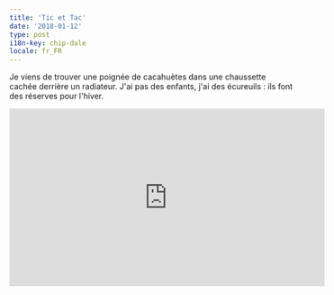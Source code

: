 ```yaml
---
title: 'Tic et Tac'
date: '2018-01-12'
type: post
i18n-key: chip-dale
locale: fr_FR
---
```


Je viens de trouver une poignée de cacahuètes dans une chaussette cachée derrière un radiateur. J'ai pas des enfants, j'ai des écureuils : ils font des réserves pour l'hiver.

<!-- more -->

<div class="videoWrapper">
    <iframe width="560" height="315" src="https://www.youtube-nocookie.com/embed/-BV3W5YL8lA?rel=0" frameborder="0" allow="autoplay; encrypted-media" allowfullscreen></iframe>
</div>

